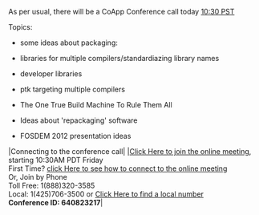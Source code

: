 As per usual, there will be a CoApp Conference call today  [10:30 PST](http://www.timeanddate.com/worldclock/fixedtime.html?msg=CoApp+Conference+Call&iso=20120113T1030&p1=234&ah=1)

Topics:
- some ideas about packaging:
-  libraries for multiple compilers/standardiazing library names
- developer libraries
- ptk targeting multiple compilers 

- The One True Build Machine To Rule Them All

- Ideas about 'repackaging' software 

- FOSDEM 2012 presentation ideas

|Connecting to the conference call|
|[Click Here to join the online meeting](https://join.microsoft.com/meet/garretts/HZ96LF57), starting 10:30AM PDT Friday<br/>First Time? [click Here to see how to connect to the online meeting](http://r.office.microsoft.com/r/rlidOC10?clid=1033&p1=4&p2=1041&pc=oc&ver=4&subver=0&bld=7185&bldver=0)<br/>Or, Join by Phone<br/>Toll Free: 1(888)320-3585<br/>Local: 1(425)706-3500 or [Click Here to find a local number](https://join.microsoft.com/dialin)<br/>**Conference ID: 640823217**|
